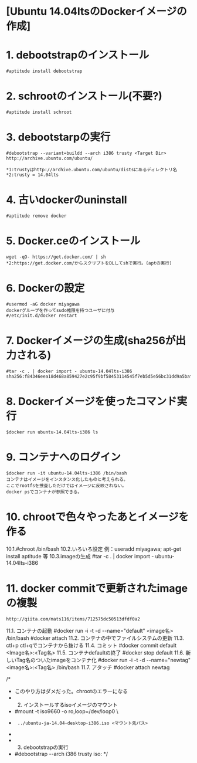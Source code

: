 # [Ubuntu 14.04ltsのDockerイメージの作成]
# 1. debootstrapのインストール
	#aptitude install debootstrap

# 2. schrootのインストール(不要?)
	#aptitude install schroot

# 3. debootstarpの実行
	#debootstrap --variant=buildd --arch i386 trusty <Target Dir> http://archive.ubuntu.com/ubuntu/

	*1:trustyはhttp://archive.ubuntu.com/ubuntu/distsにあるディレクトリ名
	*2:trusty = 14.04lts

# 4. 古いdockerのuninstall
	#aptitude remove docker

# 5. Docker.ceのインストール
	wget -qO- https://get.docker.com/ | sh
	*2:https://get.docker.com/からスクリプトをDLしてshで実行。(aptの実行)

# 6. Dockerの設定
	#usermod -aG docker miyagawa
	dockerグループを作ってsudo権限を持つユーザに付与
	#/etc/init.d/docker restart

# 7. Dockerイメージの生成(sha256が出力される)
	#tar -c . | docker import - ubuntu-14.04lts-i386
	sha256:f84346eea18d468a859427e2c95f9bf58453114545f7eb5d5e56bc31dd9a5baf
	
# 8. Dockerイメージを使ったコマンド実行
	$docker run ubuntu-14.04lts-i386 ls

# 9. コンテナへのログイン
	$docker run -it ubuntu-14.04lts-i386 /bin/bash
	コンテナはイメージをインスタンス化したものと考えられる。
	ここでrootfsを捜査しただけではイメージに反映されない。
	docker psでコンテナが参照できる。

# 10. chrootで色々やったあとイメージを作る
10.1.#chroot <TargetDir> /bin/bash
10.2.いろいろ設定
	例：useradd miyagawa; apt-get install aptitude 等
10.3.imageの生成
	#tar -c . | docker import - ubuntu-14.04lts-i386

# 11. docker commitで更新されたimageの複製
	http://qiita.com/mats116/items/712575dc50513dfdf0a2
11.1. コンテナの起動
	#docker run -i -t -d --name="default" <image名> /bin/bash
	#docker attach
11.2. コンテナの中でファイルシステムの更新
11.3. ctl+p ctl+qでコンテナから抜ける
11.4. コミット
	#docker commit default <Image名>:<Tag名>
11.5. コンテナdefaultの終了
	#docker stop default
11.6. 新しいTag名のついたimageをコンテナ化
	#docker run -i -t -d --name="newtag" <image名>:<Tag名> /bin/bash
11.7. アタッチ
	#docker attach newtag

/* 
 * このやり方はダメだった。chrootのエラーになる
 * 2. インストールするisoイメージのマウント
 *	#mount -t iso9660 -o ro,loop=/dev/loop0 \
 *		../ubuntu-ja-14.04-desktop-i386.iso <マウント先パス>
 *
 * 3. debootstrapの実行
 *	#debootstrap --arch i386 trusty <Target Dir> iso:<iso dir>
 */
